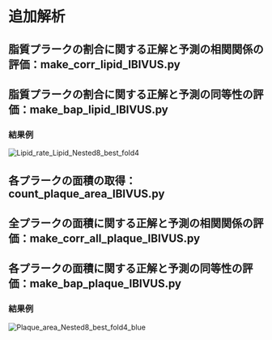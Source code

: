 # 追加解析
## 脂質プラークの割合に関する正解と予測の相関関係の評価：make_corr_lipid_IBIVUS.py

### 


## 脂質プラークの割合に関する正解と予測の同等性の評価：make_bap_lipid_IBIVUS.py
### 結果例
![Lipid_rate_Lipid_Nested8_best_fold4](https://github.com/RyoTakeshita0910/IVUS-2024/assets/104045526/74f2ae93-ebd6-4542-a1e9-1c611cdf8a9d)


### 


## 各プラークの面積の取得：count_plaque_area_IBIVUS.py

### 

## 全プラークの面積に関する正解と予測の相関関係の評価：make_corr_all_plaque_IBIVUS.py


### 

## 各プラークの面積に関する正解と予測の同等性の評価：make_bap_plaque_IBIVUS.py
### 結果例
![Plaque_area_Nested8_best_fold4_blue](https://github.com/RyoTakeshita0910/IVUS-2024/assets/104045526/ad802198-f932-4026-a2e6-5d7a45b108a3)



